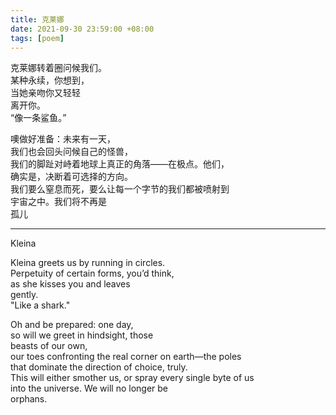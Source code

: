 ```yaml
---
title: 克莱娜
date: 2021-09-30 23:59:00 +08:00
tags: [poem]
---
```


克莱娜转着圈问候我们。  
某种永续，你想到，  
当她亲吻你又轻轻  
离开你。  
“像一条鲨鱼。”  

噢做好准备：未来有一天，  
我们也会回头问候自己的怪兽，  
我们的脚趾对峙着地球上真正的角落——在极点。他们，  
确实是，决断着可选择的方向。  
我们要么窒息而死，要么让每一个字节的我们都被喷射到  
宇宙之中。我们将不再是  
孤儿  


----
Kleina


Kleina greets us by running in circles.   
Perpetuity of certain forms, you’d think,  
as she kisses you and leaves  
gently.   
"Like a shark."    

Oh and be prepared: one day,  
so will we greet in hindsight, those  
beasts of our own,  
our toes confronting the real corner on earth—the poles   
that dominate the direction of choice, truly.  
This will either smother us, or spray every single byte of us   
into the universe. We will no longer be  
orphans.   
